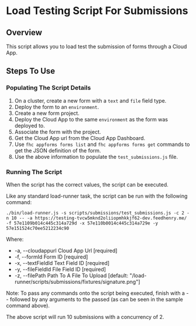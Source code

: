 # Load Testing Script For Submissions

## Overview

This script allows you to load test the submission of forms through a Cloud App.

## Steps To Use

### Populating The Script Details

1. On a cluster, create a new form with a `text` and `file` field type.
2. Deploy the form to an `environment`.
3. Create a new form project.
4. Deploy the Cloud App to the same `environment` as the form was deployed to.
5. Associate the form with the project.
6. Get the Cloud App url from the Cloud App Dashboard.
7. Use `fhc appforms forms list` and `fhc appforms forms get` commands to get the JSON definition of the form.
8. Use the above information to populate the `test_submissions.js` file.

### Running The Script

When the script has the correct values, the script can be executed.

Like any standard load-runner task, the script can be run with the following command:

```
./bin/load-runner.js -s scripts/submissions/test_submissions.js -c 2 -n 10 -- -a https://testing-tvcw5mknd2oliiopmhkkjf62-dev.feedhenry.me/ -f 57e1109b014c445c314a729d -x 57e110b0014c445c314a729e -y 57e151524c70ee5212234c90

```

Where:
  * -a, --cloudappurl  Cloud App Url             [required]
  * -f, --formId       Form ID                   [required]
  * -x, --textFieldId  Text Field ID             [required]
  * -y, --fileFieldId  File Field ID             [required]
  * -z, --filePath     Path To A File To Upload  [default: "/load-runner/scripts/submissions/fixtures/signature.png"]

Note: To pass any commands onto the script being executed, finish with a -- followed by any arguments to the passed (as can be seen in the sample command above).

The above script will run 10 submissions with a concurrency of 2.
